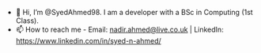 - 👋 Hi, I’m @SyedAhmed98. I am a developer with a BSc in Computing (1st Class).
- 📫 How to reach me - Email: nadir.ahmed@live.co.uk  | LinkedIn: https://www.linkedin.com/in/syed-n-ahmed/

<!---
SyedAhmed98/SyedAhmed98 is a ✨ special ✨ repository because its `README.md` (this file) appears on your GitHub profile.
You can click the Preview link to take a look at your changes.
--->
